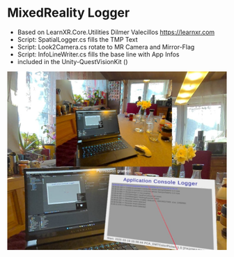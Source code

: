
# MixedReality Logger

* Based on LearnXR.Core.Utilities Dilmer Valecillos https://learnxr.com
* Script: SpatialLogger.cs fills the TMP Text
* Script: Look2Camera.cs rotate to MR Camera and Mirror-Flag
* Script: InfoLineWriter.cs fills the base line with App Infos
* included in the Unity-QuestVisionKit ()

<img src="./pca_logger.jpg" widht="500">
